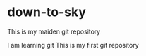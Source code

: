 # down-to-sky
This is my maiden git repository
<br>

I am learning git 
This is my first git repository
